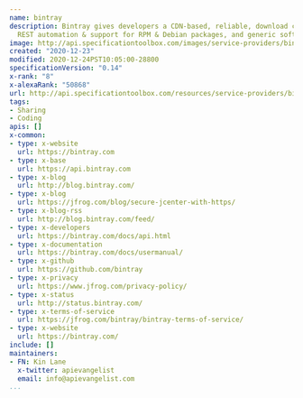 ```yaml
---
name: bintray
description: Bintray gives developers a CDN-based, reliable, download center with
  REST automation & support for RPM & Debian packages, and generic software distribution
image: http://api.specificationtoolbox.com/images/service-providers/bintray.jpg
created: "2020-12-23"
modified: 2020-12-24PST10:05:00-28800
specificationVersion: "0.14"
x-rank: "8"
x-alexaRank: "50868"
url: http://api.specificationtoolbox.com/resources/service-providers/bintray/
tags:
- Sharing
- Coding
apis: []
x-common:
- type: x-website
  url: https://bintray.com
- type: x-base
  url: https://api.bintray.com
- type: x-blog
  url: http://blog.bintray.com/
- type: x-blog
  url: https://jfrog.com/blog/secure-jcenter-with-https/
- type: x-blog-rss
  url: http://blog.bintray.com/feed/
- type: x-developers
  url: https://bintray.com/docs/api.html
- type: x-documentation
  url: https://bintray.com/docs/usermanual/
- type: x-github
  url: https://github.com/bintray
- type: x-privacy
  url: https://www.jfrog.com/privacy-policy/
- type: x-status
  url: http://status.bintray.com/
- type: x-terms-of-service
  url: https://jfrog.com/bintray/bintray-terms-of-service/
- type: x-website
  url: https://bintray.com/
include: []
maintainers:
- FN: Kin Lane
  x-twitter: apievangelist
  email: info@apievangelist.com
...
```

